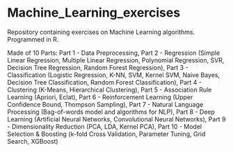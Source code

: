# Machine_Learning_exercises

Repository containing exercises on Machine Learning algorithms. Programmed in R.

Made of 10 Parts: 
Part 1 - Data Preprocessing,
Part 2 - Regression (Simple Linear Regression, Multiple Linear Regression, Polynomial Regression, SVR, Decision Tree Regression, Random Forest Regression),
Part 3 - Classification (Logistic Regression, K-NN, SVM, Kernel SVM, Naive Bayes, Decision Tree Classification, Random Forest Classification), 
Part 4 - Clustering (K-Means, Hierarchical Clustering),
Part 5 - Association Rule Learning (Apriori, Eclat), 
Part 6 - Reinforcement Learning (Upper Confidence Bound, Thompson Sampling), 
Part 7 - Natural Language Processing (Bag-of-words model and algorithms for NLP), 
Part 8 - Deep Learning (Artificial Neural Networks, Convolutional Neural Networks), 
Part 9 - Dimensionality Reduction (PCA, LDA, Kernel PCA), 
Part 10 - Model Selection & Boosting (k-fold Cross Validation, Parameter Tuning, Grid Search, XGBoost)
